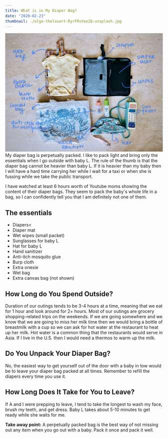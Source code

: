 ```yaml
---
title: What is in My Diaper Bag?
date: "2020-02-23"
thumbnail: ./olga-thelavart-RyrFRsVoe2Q-unsplash.jpg
---
```

![](./diaper-bag.jpg)
My diaper bag is perpetually packed. I like to pack light and bring only the essentials when I go outside with baby L. The rule of the thumb is that the diaper bag cannot be heavier than baby L. If it is heavier than my baby then  I will have a hard time carrying her while I wait for a taxi or when she is fussing while we take the public transport. 

I have watched at least 6 hours worth of Youtube moms showing the content of their diaper bags. They seem to pack the baby's whole life in a bag, so I can confidently tell you that I am definitely not one of them. 

## The essentials
* Diapers<
* Diaper mat 
* Wet wipes (small packet)
* Sunglasses for baby L
* Hat for baby L
* Hand sanitizer
* Anti-itch mosquito glue
* Burp cloth
* Extra onesie
* Wet bag
* Extra canvas bag (not shown)

## How Long do You Spend Outside?

Duration of our outings tends to be 3-4 hours at a time, meaning that we eat for 1 hour and look around for 2+ hours. Most of our outings are grocery shopping-related trips on the weekends. If we are going somewhere and we know that we are going to miss her milk time then we would bring a bottle of breastmilk with a cup so we can ask for hot water at the restaurant to heat up her milk. Hot water is a common thing that the restaurants would serve in Asia. If I live in the U.S. then I would need a thermos to warm up the milk. 

## Do You Unpack Your Diaper Bag?

No, the easiest way to get yourself out of the door with a baby in tow would be to leave your diaper bag packed at all times. Remember to refill the diapers every time you use it. 


## How Long Does It Take for You to Leave?

If A and I were prepping to leave, I tend to take the longest to wash my face, brush my teeth, and get dress. Baby L takes about 5-10 minutes to get ready while she waits for me.

**Take away point:** A perpetually packed bag is the best way of not missing out any item when you go out with a baby. Pack it once and pack it well. 